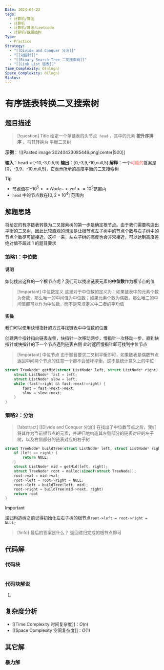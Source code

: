 ```yaml
---
Date: 2024-04-23
tags:
  - 计算机/算法
  - 计算机
  - 计算机/算法/Leetcode
  - 计算机/数据结构
Type:
  - Practice
Strategy:
  - "[[Divide and Conquer 分治]]"
  - "[[双指针]]"
  - "[[Binary Search Tree 二叉搜索树]]"
  - "[[Link List 链表]]"
Time_Complexity: O(nlogn)
Space_Complexity: O(logn)
Status:
---
```

# 有序链表转换二叉搜索树

## 题目描述

> [!question] Title
> 给定一个单链表的头节点  `head` ，其中的元素 **按升序排序** ，将其转换为 平衡二叉树

**示例**：
![[Pasted image 20240423085446.png|center|500]]

**输入**：head = [-10,-3,0,5,9]
**输出**：[0,-3,9,-10,null,5]
**解释**：一个<font color="#ff5e56">可能的</font>答案是[0，-3,9，-10,null,5]，它表示所示的高度平衡的二叉搜索树

> [!tip] 
> - 节点值在$-10^5<= Node->val<=10^5$范围内
> - `head` 中的节点数在$[0, 2 * 10^4]$ 范围内

## 解题思路
将给定的有序链表转换为二叉搜索树的第一步是确定根节点。由于我们需要构造出平衡的二叉树，因此比较直观的想法是让根节点左子树中的节点个数与右子树中的节点个数尽可能接近。这样一来，左右子树的高度也会非常接近，可以达到高度差绝对值不超过 1 的题目要求
### 策略1：中位数

#### 说明
如何找出这样的一个根节点呢？我们可以找出链表元素的**中位数**作为根节点的值

> [!important] 中位数定义
> 这里对于中位数的定义为：如果链表中的元素个数为奇数，那么唯一的中间值为中位数；如果元素个数为偶数，那么唯二的中间值都可以作为中位数，而不是常规定义中二者的平均值

#### 实操
我们可以使用快慢指针的方式寻找链表中中位数的位置

创建两个指针指向链表左侧，快指针一次移动两步，慢指针一次移动一步，直到快指针或快指针的下一个节点遇到链表右侧
此时返回慢指针即可找到中位节点

> [!important] 中位节点
> 由于题目要求二叉树平衡即可，如果链表是偶数节点返回中间两个节点的任意一个都不会破坏平衡，这不是统计意义上的中位

```c
struct TreeNode* getMid(struct ListNode* left, struct ListNode* right) {
	struct ListNode* fast = left;
	struct ListNode* slow = left;
	while (fast!=right && fast->next!=right) {
		fast = fast->next->next;
		slow = slow->next;
	}
}
```

### 策略2：分治

> [!abstract] [[Divide and Conquer 分治]]
> 在找出了中位数节点之后，我们将其作为当前根节点的元素，并递归地构造其左侧部分的链表对应的左子树，以及右侧部分的链表对应的右子树

```c
struct TreeNode* buildTree(struct ListNode* left, struct ListNode* right) {
	if (left == right) {
		return NULL;
	}
	struct ListNode* mid = getMid(left, right);
	struct TreeNode* root = malloc(sizeof(struct TreeNode));
	root->val = mid->val;
	root->left = root->right = NULL;
	root->left = buildTree(left, mid);
	root->right = buildTree(mid->next, right)
	return root
}
```

> [!important]
> 递归构造树之前记得初始化左右子树的根节点`root->left = root->right = NULL;`

> [!info] 最后的答案是什么？
> 返回递归完成的根节点即可

## 代码解

### 代码块

```c

```

### 代码块解说

1. 

## 复杂度分析

- [[Time Complexity 时间复杂度]]：$O(n)$
- [[Space Complexity 空间复杂度]]：$O(1)$

## 其它解

### 暴力解